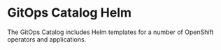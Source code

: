 # GitOps Catalog Helm

The GitOps Catalog includes Helm templates for a number of OpenShift operators and applications.
